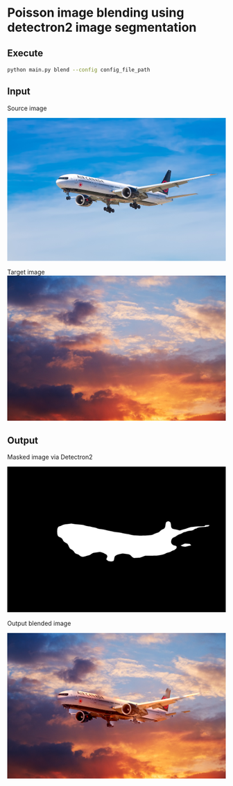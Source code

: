 # **Poisson image blending using detectron2 image segmentation**

## **Execute**
```bash
python main.py blend --config config_file_path
```

## **Input**
Source image

<img src="./artifacts/plane.jpg">

Target image
<img src="./artifacts/sky.jpg">


## **Output**

Masked image via Detectron2

<img src="./artifacts/mask.png">

Output blended image

<img src="./artifacts/blend_0.png">
